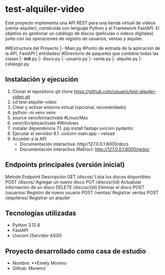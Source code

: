 # test-alquiler-video
Este proyecto implementa una API REST para una tienda virtual de videos (venta-alquiler), construida con lenguaje Python y el Framework FastAPI. El objetivo es gestionar un catálogo de discos (películas o videos digitales) junto con las operaciones de registro de usuarios, ventas y alquiler.

##Estructura del Proyecto
|--Main.py #Punto de entrada de la aplicación de la API, FastAPI
|
  entidades/  #Directorio de paquetes que contiene todas las clases
    |- __init__.py
    |- disco.py
    |- usuario.py
    |- venta.py
    |- alquiler.py
    |- catalogo.py

## Instalación y ejecución
  1. Clonar el repositorio
     git clone https://github.com/usuario/test-alquiler-video.git
  2. cd test-alquiler-video
  3. Crear y activar entorno virtual (opcional, recomendado)
  4. python -m venv venv
  5. source venv/bin/activate  #Linux/Mac
  6. venv\Scripts\activate     #Windows
  7. instalar dependencia
     7.1. pip install fastapi uvicorn pydantic
  8. Ejecutar el servidor
     8.1. uvicorn main:app --reload
  9. Acceder a la API
      * Documentación interactiva: http//127.0.0.1:8000/docs
      * Documentación interactiva (ReDoc): http://127.0.0.1:8000/redoc

## Endpoints principales (versión inicial)
Metodo Endpoint       Descripción
GET    /discos/       Lista los discos disponibles
POST   /discos/       Agregar un nuevo disco
PUT    /discos/{id}   Actualizar información de un disco
DELETE /discos/{id}   Eliminar el disco
POST   /usuarios/     Registro de nuevo usuario
POST   /ventas/       Registrar ventas
POST   /alquileres/   Registrar un alquiler

## Tecnologías utilizadas
* Python 3.12.8
* FastAPI
* Uvicorn (Servidor ASGI)

## Proyecto desarrollado como casa de estudio
* Nombre: **Emely Moreno
* Github: Morenrz
